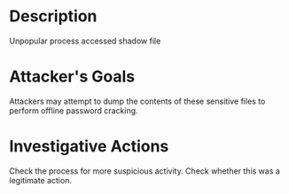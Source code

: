 # Description
Unpopular process accessed shadow file
# Attacker's Goals
Attackers may attempt to dump the contents of these sensitive files to perform offline password cracking.
# Investigative Actions
Check the process for more suspicious activity.
Check whether this was a legitimate action.

